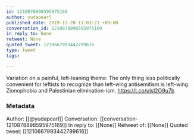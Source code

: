 ```yaml
---
id: 1210878898595975169
author: yudapearl
published_date: 2019-12-28 11:03:21 +00:00
conversation_id: 1210878898595975169
in_reply_to: None
retweet: None
quoted_tweet: 1210667993442799616
type: tweet
tags:

---
```


Variation on a painful, left-leaning theme:
The only thing less politically convenient for leftists to recognize than left-wing antisemitism is left-wing Zionophobia and Palestinian elimination-ism. https://t.co/uIsl2O9u7b

### Metadata

Author: [[@yudapearl]]
Conversation: [[conversation-1210878898595975169]]
In reply to: [[None]]
Retweet of: [[None]]
Quoted tweet: [[1210667993442799616]]
